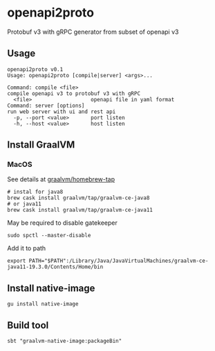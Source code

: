 # openapi2proto

Protobuf v3 with gRPC generator from subset of openapi v3

## Usage

```shell script
openapi2proto v0.1
Usage: openapi2proto [compile|server] <args>...

Command: compile <file>
compile openapi v3 to protobuf v3 with gRPC
  <file>                   openapi file in yaml format
Command: server [options]
run web server with ui and rest api
  -p, --port <value>       port listen
  -h, --host <value>       host listen
```

## Install GraalVM

### MacOS

See details at [graalvm/homebrew-tap](https://github.com/graalvm/homebrew-tap)

```shell script
# instal for java8
brew cask install graalvm/tap/graalvm-ce-java8
# or java11
brew cask install graalvm/tap/graalvm-ce-java11
```

May be required to disable gatekeeper
```shell script
sudo spctl --master-disable
```

Add it to path

```shell script
export PATH="$PATH":/Library/Java/JavaVirtualMachines/graalvm-ce-java11-19.3.0/Contents/Home/bin
```

## Install native-image

```shell script
gu install native-image
```

## Build tool

```shell script
sbt "graalvm-native-image:packageBin"
```